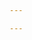 ```yaml
---

---
```


<link rel="import" href="/bower_components/polymer/polymer.html">

<link rel="import" href="/bower_components/paper-styles/demo-pages.html">
<link rel="import" href="/bower_components/paper-menu/paper-menu.html">
<link rel="import" href="/bower_components/paper-menu/paper-submenu.html">
<link rel="import" href="/bower_components/paper-item/paper-item.html">
<link rel="import" href="/bower_components/paper-button/paper-button.html">
<link rel="import" href="/bower_components/iron-collapse/iron-collapse.html">
<link rel="import" href="/bower_components/iron-selector/iron-selector.html">

<dom-module id="navigation-bar">
  <template>
<style is="custom-style">
    .horizontal-section {
      padding: 0 !important;
    }

    .avatar {
      display: inline-block;
      width: 40px;
      height: 40px;
      border-radius: 50%;
      overflow: hidden;
      background: #ccc;
    }

    paper-item {
      --paper-item: {
        cursor: pointer;
      };
    }

    .sublist paper-item {
      padding-left: 30px;
    }

    .sublist2 paper-item {
      padding-left: 50px;
    }

    .paper-item-link {
    color: inherit;
    text-decoration: none;
  }
  </style>
    <iron-selector selected="[[page]]" attr-for-selected="name" class="drawer-list" role="navigation">
      <paper-menu attr-for-item-title="label" multi>
        {% assign groups = site.pages | where: "manual", "Meyer" | group_by: "category" | sort: "title" %}
        {% for group in groups %}
        <paper-submenu>
          <paper-item class="menu-trigger">{{ group.name }}</paper-item>
          <paper-menu class="menu-content sublist">
          {% for item in group.items %}
            <a class="paper-item-link" href="{{item.title | downcase }}" tabindex="-1">
              <paper-item>{{item.title}}</paper-item>
            </a>
          {%endfor%}
          </paper-menu>
        </paper-submenu>
        {% endfor %}
      </paper-menu>
    </iron-selector>

  </template>

  <script>

    Polymer({

      is: 'navigation-bar'

    });

  </script>

</dom-module>